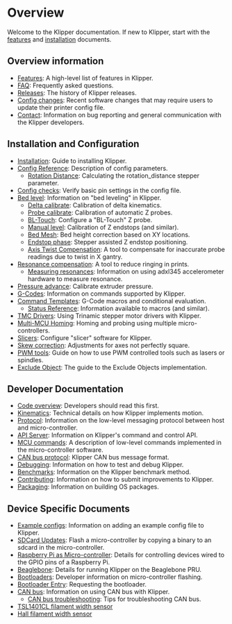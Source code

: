 # Overview

Welcome to the Klipper documentation. If new to Klipper, start with
the [features](Features.md) and [installation](Installation.md)
documents.

## Overview information

- [Features](Features.md): A high-level list of features in Klipper.
- [FAQ](FAQ.md): Frequently asked questions.
- [Releases](Releases.md): The history of Klipper releases.
- [Config changes](Config_Changes.md): Recent software changes that
may require users to update their printer config file.
- [Contact](Contact.md): Information on bug reporting and general
communication with the Klipper developers.

## Installation and Configuration

- [Installation](Installation.md): Guide to installing Klipper.
- [Config Reference](Config_Reference.md): Description of config
  parameters.
  - [Rotation Distance](Rotation_Distance.md): Calculating the
    rotation_distance stepper parameter.
- [Config checks](Config_checks.md): Verify basic pin settings in the
  config file.
- [Bed level](Bed_Level.md): Information on "bed leveling" in Klipper.
  - [Delta calibrate](Delta_Calibrate.md): Calibration of delta
    kinematics.
  - [Probe calibrate](Probe_Calibrate.md): Calibration of automatic Z
    probes.
  - [BL-Touch](BLTouch.md): Configure a "BL-Touch" Z probe.
  - [Manual level](Manual_Level.md): Calibration of Z endstops (and
    similar).
  - [Bed Mesh](Bed_Mesh.md): Bed height correction based on XY
    locations.
  - [Endstop phase](Endstop_Phase.md): Stepper assisted Z endstop
    positioning.
  - [Axis Twist Compensation](Axis_Twist_Compensation.md): A tool to compensate
    for inaccurate probe readings due to twist in X gantry.
- [Resonance compensation](Resonance_Compensation.md): A tool to
  reduce ringing in prints.
  - [Measuring resonances](Measuring_Resonances.md): Information on
    using adxl345 accelerometer hardware to measure resonance.
- [Pressure advance](Pressure_Advance.md): Calibrate extruder
  pressure.
- [G-Codes](G-Codes.md): Information on commands supported by Klipper.
- [Command Templates](Command_Templates.md): G-Code macros and
  conditional evaluation.
  - [Status Reference](Status_Reference.md): Information available to
    macros (and similar).
- [TMC Drivers](TMC_Drivers.md): Using Trinamic stepper motor drivers
  with Klipper.
- [Multi-MCU Homing](Multi_MCU_Homing.md): Homing and probing using multiple micro-controllers.
- [Slicers](Slicers.md): Configure "slicer" software for Klipper.
- [Skew correction](Skew_Correction.md): Adjustments for axes not
  perfectly square.
- [PWM tools](Using_PWM_Tools.md): Guide on how to use PWM controlled
  tools such as lasers or spindles.
- [Exclude Object](Exclude_Object.md): The guide to the Exclude Objects
  implementation.

## Developer Documentation

- [Code overview](Code_Overview.md): Developers should read this
  first.
- [Kinematics](Kinematics.md): Technical details on how Klipper
  implements motion.
- [Protocol](Protocol.md): Information on the low-level messaging
  protocol between host and micro-controller.
- [API Server](API_Server.md): Information on Klipper's command and
  control API.
- [MCU commands](MCU_Commands.md): A description of low-level commands
  implemented in the micro-controller software.
- [CAN bus protocol](CANBUS_protocol.md): Klipper CAN bus message
  format.
- [Debugging](Debugging.md): Information on how to test and debug
  Klipper.
- [Benchmarks](Benchmarks.md): Information on the Klipper benchmark
  method.
- [Contributing](CONTRIBUTING.md): Information on how to submit
  improvements to Klipper.
- [Packaging](Packaging.md): Information on building OS packages.

## Device Specific Documents

- [Example configs](Example_Configs.md): Information on adding an
  example config file to Klipper.
- [SDCard Updates](SDCard_Updates.md): Flash a micro-controller by
  copying a binary to an sdcard in the micro-controller.
- [Raspberry Pi as Micro-controller](RPi_microcontroller.md): Details
  for controlling devices wired to the GPIO pins of a Raspberry Pi.
- [Beaglebone](Beaglebone.md): Details for running Klipper on the
  Beaglebone PRU.
- [Bootloaders](Bootloaders.md): Developer information on
  micro-controller flashing.
- [Bootloader Entry](Bootloader_Entry.md): Requesting the bootloader.
- [CAN bus](CANBUS.md): Information on using CAN bus with Klipper.
  - [CAN bus troubleshooting](CANBUS_Troubleshooting.md): Tips for
    troubleshooting CAN bus.
- [TSL1401CL filament width sensor](TSL1401CL_Filament_Width_Sensor.md)
- [Hall filament width sensor](Hall_Filament_Width_Sensor.md)
